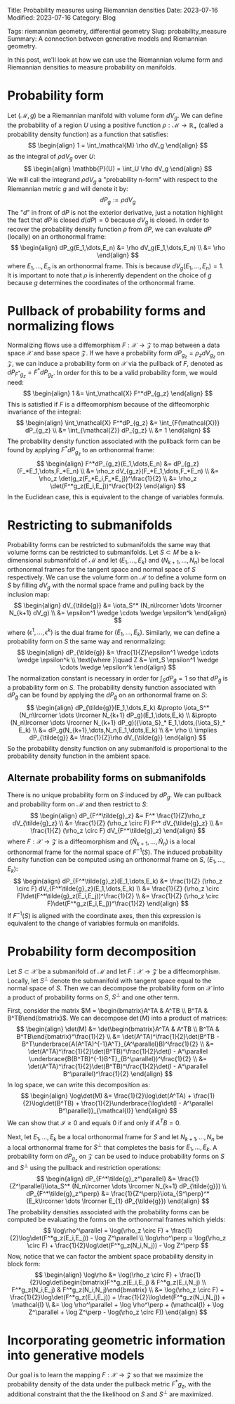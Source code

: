 Title: Probability measures using Riemannian densities
Date: 2023-07-16
Modified: 2023-07-16
Category: Blog
<!-- status: hidden -->
Tags: riemannian geometry, differential geometry
Slug: probability_measure
Summary: A connection between generative models and Riemannian geometry.

In this post, we'll look at how we can use the Riemannian volume form and Riemannian densities to measure probability on manifolds.

# Probability form
Let $(\mathcal{M},g)$ be a Riemannian manifold with volume form $dV_g$.  We can define the probability of a region $U$ using a positive function $\rho: \mathcal{M} \to \mathbb{R}_{+}$ (called a probability density function) as a function that satisfies:
$$
\begin{align}
  1 = \int_\mathcal{M} \rho dV_g
\end{align}
$$
as the integral of $\rho dV_g$ over $U$:
$$
\begin{align}
  \mathbb{P}(U) = \int_U \rho dV_g
\end{align}
$$
We will call the integrand $\rho dV_g$ a "probability n-form" with respect to the Riemannian metric $g$ and will denote it by:
$$
dP_g := \rho dV_g
$$
The "$d$" in front of $dP$ is not the exterior derivative, just a notation highlight the fact that $dP$ is closed $d(dP) = 0$ because $dV_g$ is closed.  In order to recover the probability density function $\rho$ from $dP$, we can evaluate $dP$ (locally) on an orthonormal frame:
$$
\begin{align}
  dP_g(E_1,\dots,E_n) &= \rho dV_g(E_1,\dots,E_n) \\
  &= \rho
\end{align}
$$
where $E_1,\dots,E_n$ is an orthonormal frame.  This is because $dV_g(E_1,\dots,E_n) = 1$.  It is important to note that $\rho$ is inherently dependent on the choice of $g$ because $g$ determines the coordinates of the orthonormal frame.

# Pullback of probability forms and normalizing flows
Normalizing flows use a diffemorphism $F:\mathcal{X} \to \mathcal{Z}$ to map between a data space $\mathcal{X}$ and base space $\mathcal{Z}$.  If we have a probability form $dP_{g_z}=\rho_z dV_{g_z}$ on $\mathcal{Z}$, we can induce a probability form on $\mathcal{X}$ via the pullback of $F$, denoted as $dP_{F^*g_z}=F^*dP_{g_z}$.  In order for this to be a valid probability form, we would need:
$$
\begin{align}
  1 &= \int_\mathcal{X} F^*dP_{g_z}
\end{align}
$$
This is satisfied if $F$ is a diffeomorphism because of the diffeomorphic invariance of the integral:
$$
\begin{align}
  \int_\mathcal{X} F^*dP_{g_z} &= \int_{F(\mathcal{X})} dP_{g_z} \\
  &= \int_{\mathcal{Z}} dP_{g_z} \\
  &= 1
\end{align}
$$
The probability density function associated with the pullback form can be found by applying $F^*dP_{g_z}$ to an orthonormal frame:
$$
\begin{align}
  F^*dP_{g_z}(E_1,\dots,E_n) &= dP_{g_z}(F_*E_1,\dots,F_*E_n) \\
  &= \rho_z dV_{g_z}(F_*E_1,\dots,F_*E_n) \\
  &= \rho_z \det(g_z(F_*E_i,F_*E_j))^\frac{1}{2} \\
  &= \rho_z \det(F^*g_z(E_i,E_j))^\frac{1}{2}
\end{align}
$$
In the Euclidean case, this is equivalent to the change of variables formula.

# Restricting to submanifolds
Probability forms can be restricted to submanifolds the same way that volume forms can be restricted to submanifolds.  Let $S\subset M$ be a k-dimensional submanifold of $\mathcal{M}$ and let $(E_1,\dots,E_k)$ and $(N_{k+1},\dots,N_n)$ be local orthonormal frames for the tangent space and normal space of $S$ respectively.  We can use the volume form on $\mathcal{M}$ to define a volume form on $S$ by filling $dV_g$ with the normal space frame and pulling back by the inclusion map:
$$
\begin{align}
  dV_{\tilde{g}} &= \iota_S^* (N_n\lrcorner \dots \lrcorner N_{k+1} dV_g) \\
  &= \epsilon^1 \wedge \cdots \wedge \epsilon^k
\end{align}
$$
where $(\epsilon^1,\dots,\epsilon^k)$ is the dual frame for $(E_1,\dots,E_k)$.   Similarly, we can define a probability form on $S$ the same way and renormalizing:
$$
\begin{align}
  dP_{\tilde{g}} &= \frac{1}{Z}\epsilon^1 \wedge \cdots \wedge \epsilon^k \\
  \text{where }\quad Z &= \int_S \epsilon^1 \wedge \cdots \wedge \epsilon^k
\end{align}
$$
The normalization constant is necessary in order for $\int_S dP_{\tilde{g}} = 1$ so that $dP_{\tilde{g}}$ is a probability form on $S$.  The probability density function associated with $dP_{\tilde{g}}$ can be found by applying the $dP_{\tilde{g}}$ on an orthonormal frame on $S$:
$$
\begin{align}
  dP_{\tilde{g}}(E_1,\dots,E_k) &\propto \iota_S^* (N_n\lrcorner \dots \lrcorner N_{k+1} dP_g)(E_1,\dots,E_k) \\
   &\propto (N_n\lrcorner \dots \lrcorner N_{k+1} dP_g)({\iota_S}_* E_1,\dots,{\iota_S}_* E_k) \\
   &= dP_g(N_{k+1},\dots,N_n,E_1,\dots,E_k) \\
   &= \rho \\
   \implies dP_{\tilde{g}} &= \frac{1}{Z}\rho dV_{\tilde{g}}
\end{align}
$$
So the probability density function on any submanifold is proportional to the probability density function in the ambient space.

## Alternate probability forms on submanifolds
There is no unique probability form on $S$ induced by $dP_g$.  We can pullback and probability form on $\mathcal{M}$ and then restrict to $S$:
$$
\begin{align}
  dP_{F^*\tilde{g}_z} &= F^* \frac{1}{Z}\rho_z dV_{\tilde{g}_z} \\
  &= \frac{1}{Z} (\rho_z \circ F) F^* dV_{\tilde{g}_z} \\
  &= \frac{1}{Z} (\rho_z \circ F) dV_{F^*\tilde{g}_z}
\end{align}
$$
where $F:\mathcal{X} \to \mathcal{Z}$ is a diffeomorphism and $(\widetilde{N}_{k+1},\dots,\widetilde{N}_n)$ is a local orthonormal frame for the normal space of $F^{-1}(S)$.  The induced probability density function can be computed using an orthonormal frame on $S$, $(E_1,\dots,E_k)$:
$$
\begin{align}
  dP_{F^*\tilde{g}_z}(E_1,\dots,E_k) &= \frac{1}{Z} (\rho_z \circ F) dV_{F^*\tilde{g}_z}(E_1,\dots,E_k) \\
  &= \frac{1}{Z} (\rho_z \circ F)\det(F^*\tilde{g}_z(E_i,E_j))^\frac{1}{2} \\
  &= \frac{1}{Z} (\rho_z \circ F)\det(F^*g_z(E_i,E_j))^\frac{1}{2}
\end{align}
$$
If $F^{-1}(S)$ is aligned with the coordinate axes, then this expression is equivalent to the change of variables formula on manifolds.

# Probability form decomposition
Let $S\subset \mathcal{X}$ be a submanifold of $\mathcal{M}$ and let $F:\mathcal{X} \to \mathcal{Z}$ be a diffeomorphism.  Locally, let $S^\perp$ denote the submanifold with tangent space equal to the normal space of $S$.  Then we can decompose the probability form on $\mathcal{X}$ into a product of probability forms on $S$, $S^\perp$ and one other term.

First, consider the matrix $M = \begin{bmatrix}A^TA & A^TB \\ B^TA & B^TB\end{bmatrix}$.  We can decompose $\det(M)$ into a product of matrices:
$$
\begin{align}
  \det(M) &= \det\begin{bmatrix}A^TA & A^TB \\ B^TA & B^TB\end{bmatrix}^\frac{1}{2} \\
  &= \det(A^TA)^\frac{1}{2}\det(B^TB - B^T\underbrace{A(A^TA)^{-1}A^T}_{A^\parallel}B)^\frac{1}{2} \\
  &= \det(A^TA)^\frac{1}{2}\det(B^TB)^\frac{1}{2}\det(I - A^\parallel \underbrace{B(B^TB)^{-1}B^T}_{B^\parallel})^\frac{1}{2} \\
  &= \det(A^TA)^\frac{1}{2}\det(B^TB)^\frac{1}{2}\det(I - A^\parallel B^\parallel)^\frac{1}{2}
\end{align}
$$
In log space, we can write this decomposition as:
$$
\begin{align}
  \log\det(M) &= \frac{1}{2}\log\det(A^TA) + \frac{1}{2}\log\det(B^TB) + \frac{1}{2}\underbrace{\log\det(I - A^\parallel B^\parallel)}_{\mathcal{I}}
\end{align}
$$
We can show that $\mathcal{I} \geq 0$ and equals $0$ if and only if $A^TB=0$.

Next, let $E_1,\dots,E_k$ be a local orthonormal frame for $S$ and let $N_{k+1},\dots,N_n$ be a local orthonormal frame for $S^\perp$ that completes the basis for $E_1,\dots,E_k$.  A probability form on $dP_{g_z}$ on $\mathcal{Z}$ can be used to induce probability forms on $S$ and $S^\perp$ using the pullback and restriction operations:
$$
\begin{align}
  dP_{F^*\tilde{g}_z^\parallel} &= \frac{1}{Z^\parallel}\iota_S^* (N_n\lrcorner \dots \lrcorner N_{k+1} dP_{\tilde{g}}) \\
  dP_{F^*\tilde{g}_z^\perp} &= \frac{1}{Z^\perp}\iota_{S^\perp}^* (E_k\lrcorner \dots \lrcorner E_{1} dP_{\tilde{g}})
\end{align}
$$
The probability densities associated with the probability forms can be computed be evaluating the forms on the orthonormal frames which yields:
$$
  \log\rho^\parallel = \log(\rho_z \circ F) + \frac{1}{2}\log\det(F^*g_z(E_i,E_j)) - \log Z^\parallel \\
  \log\rho^\perp = \log(\rho_z \circ F) + \frac{1}{2}\log\det(F^*g_z(N_i,N_j)) - \log Z^\perp
$$
Now, notice that we can factor the ambient space probability density in block form:
$$
\begin{align}
  \log\rho &= \log(\rho_z \circ F) + \frac{1}{2}\log\det\begin{bmatrix}F^*g_z(E_i,E_j) & F^*g_z(E_i,N_j) \\ F^*g_z(N_i,E_j) & F^*g_z(N_i,N_j)\end{bmatrix} \\
       &= \log(\rho_z \circ F) + \frac{1}{2}\log\det(F^*g_z(E_i,E_j)) + \frac{1}{2}\log\det(F^*g_z(N_i,N_j)) + \mathcal{I} \\
       &= \log \rho^\parallel + \log \rho^\perp + (\mathcal{I} + \log Z^\parallel + \log Z^\perp - \log(\rho_z \circ F))
\end{align}
$$

# Incorporating geometric information into generative models
Our goal is to learn the mapping $F: \mathcal{X} \to \mathcal{Z}$ so that we maximize the probability density of the data under the pullback metric $F^*g_z$, with the additional constraint that the the likelihood on $S$ and $S^\perp$ are maximized.